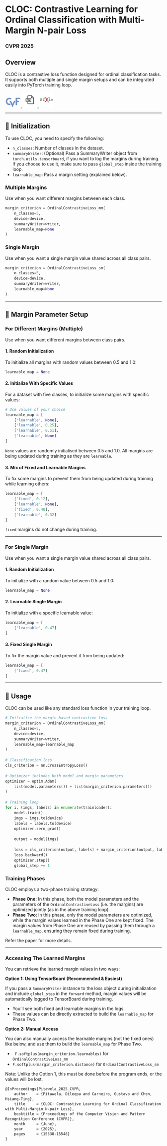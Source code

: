 # CLOC: Contrastive Learning for Ordinal Classification with Multi-Margin N-pair Loss
### CVPR 2025

## Overview

CLOC is a contrastive loss function designed for ordinal classification tasks. It supports both multiple and single margin setups and can be integrated easily into PyTorch training loop.

<a href="https://openaccess.thecvf.com/content/CVPR2025/html/Pitawela_CLOC_Contrastive_Learning_for_Ordinal_Classification_with_Multi-Margin_N-pair_Loss_CVPR_2025_paper.html">
  <img src="./assets/cvf_logo.jpg" alt="CVF Logo" width="50" target="_blank"/>
</a>

<a href="https://openaccess.thecvf.com/content/CVPR2025/papers/Pitawela_CLOC_Contrastive_Learning_for_Ordinal_Classification_with_Multi-Margin_N-pair_Loss_CVPR_2025_paper.pdf">
  <img src="./assets/pdf_logo.jpg" alt="PDF Logo" width="50" target="_blank"/>
</a>


<a href="https://arxiv.org/abs/2504.17813">
  <img src="./assets/arxiv_logo.jpg" alt="Arxiv Logo" width="50" target="_blank"/>
</a>

---

## 🚀 Initialization

To use CLOC, you need to specify the following:

- `n_classes`: Number of classes in the dataset.
- `summaryWriter`: (Optional) Pass a SummaryWriter object from `torch.utils.tensorboard`, if you want to log the margins during training. If you choose to use it, make sure to pass `global_step` inside the training loop.
- `learnable_map`: Pass a margin setting (explained below).

### Multiple Margins

Use when you want different margins between each class.

```python
margin_criterion = OrdinalContrastiveLoss_mm(
    n_classes=5, 
    device=device, 
    summaryWriter=writer, 
    learnable_map=None
)
```

### Single Margin

Use when you want a single margin value shared across all class pairs.

```python
margin_criterion = OrdinalContrastiveLoss_sm(
    n_classes=5, 
    device=device, 
    summaryWriter=writer, 
    learnable_map=None
)
```

---

## 📝 Margin Parameter Setup

### For Different Margins (Multiple)

Use when you want different margins between class pairs.

#### 1. Random Initialization

To initialize all margins with random values between 0.5 and 1.0:

```python
learnable_map = None
```

#### 2. Initialize With Specific Values

For a dataset with five classes, to initialize some margins with specific values:

```python
# Use values of your choice
learnable_map = [
    ['learnable', None],
    ['learnable', 0.25],
    ['learnable', 0.51],
    ['learnable', None]
]
```
`None` values are randomly initialised between 0.5 and 1.0. All margins are being updated during training as they are `learnable`.


#### 3. Mix of Fixed and Learnable Margins

To fix some margins to prevent them from being updated during training while learning others:

```python
learnable_map = [
    ['fixed', 0.12],
    ['learnable', None],
    ['fixed', 0.40],
    ['learnable', 0.32]
]
```
`fixed` margins do not change during training.

---

### For Single Margin

Use when you want a single margin value shared across all class pairs.

#### 1. Random Initialization

To initialize with a random value between 0.5 and 1.0:

```python
learnable_map = None
```

#### 2. Learnable Single Margin

To initialize with a specific learnable value:

```python
learnable_map = [
    ['learnable', 0.47]
]
```

#### 3. Fixed Single Margin

To fix the margin value and prevent it from being updated:

```python
learnable_map = [
    ['fixed', 0.47]
]
```

---

## 🔧 Usage

CLOC can be used like any standard loss function in your training loop.

```python
# Initialize the margin-based contrastive loss
margin_criterion = OrdinalContrastiveLoss_mm(
    n_classes=5,
    device=device,
    summaryWriter=writer,
    learnable_map=learnable_map
)

# Classification loss
cls_criterion = nn.CrossEntropyLoss()

# Optimizer includes both model and margin parameters
optimizer = optim.Adam(
    list(model.parameters()) + list(margin_criterion.parameters())
)

# Training loop
for i, (imgs, labels) in enumerate(trainloader):
    model.train()
    imgs = imgs.to(device)
    labels = labels.to(device)
    optimizer.zero_grad()

    output = model(imgs)

    loss = cls_criterion(output, labels) + margin_criterion(output, labels, global_step)
    loss.backward()
    optimizer.step()
    global_step += 1
```

### Training Phases

CLOC employs a two-phase training strategy:

- **Phase One:** In this phase, both the model parameters and the parameters of the `OrdinalContrastiveLoss` (i.e. the margins) are optimized jointly (as in the above training loop).
- **Phase Two:** In this phase, only the model parameters are optimized, while the margin values learned in the Phase One are kept fixed. The margin values from Phase One are reused by passing them through a `learnable_map`, ensuring they remain fixed during training.

Refer the paper for more details.

---

### Accessing The Learned Margins

You can retrieve the learned margin values in two ways:

**Option 1: Using TensorBoard (Recommended & Easiest)**

If you pass a `SummaryWriter` instance to the loss object during initialization and include `global_step` in the `forward` method, margin values will be automatically logged to TensorBoard during training.

* You’ll see both fixed and learnable margins in the logs.
* These values can be directly extracted to build the `learnable_map` for Phase Two.

**Option 2: Manual Access**

You can also manually access the learnable margins (not the fixed ones) like below, and use them to build the `learnable_map` for Phase Two.

* ``` F.softplus(margin_criterion.learnables)``` for `OrdinalContrastiveLoss_mm`
* ```F.softplus(margin_criterion.distance)``` for `OrdinalContrastiveLoss_sm`

Note: Unlike the Option 1, this must be done before the program ends, or the values will be lost.


```
@InProceedings{Pitawela_2025_CVPR,
    author    = {Pitawela, Dileepa and Carneiro, Gustavo and Chen, Hsiang-Ting},
    title     = {CLOC: Contrastive Learning for Ordinal Classification with Multi-Margin N-pair Loss},
    booktitle = {Proceedings of the Computer Vision and Pattern Recognition Conference (CVPR)},
    month     = {June},
    year      = {2025},
    pages     = {15538-15548}
}
```